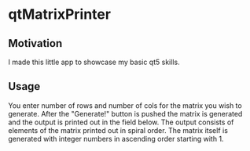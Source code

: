 # qtMatrixPrinter 
## Motivation
I made this little app to showcase my basic qt5 skills.
## Usage
You enter number of rows and number of cols for the matrix you wish to generate. After the "Generate!" button is pushed the matrix is generated and the output is printed out in the field below. The output consists of elements of the matrix printed out in spiral order. The matrix itself is generated with integer numbers in ascending order starting with 1.
